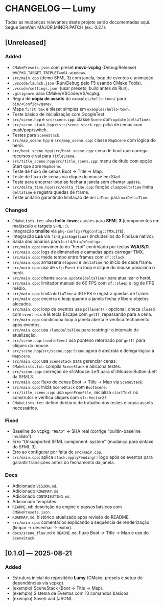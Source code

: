 # CHANGELOG — Lumy

Todas as mudanças relevantes deste projeto serão documentadas aqui.
Segue SemVer: MAJOR.MINOR.PATCH (ex.: 0.2.1).

## [Unreleased]
### Added
- `CMakePresets.json` com preset **msvc-vcpkg** (Debug/Release) e`VCPKG_TARGET_TRIPLET=x64-windows`.
- `src/main.cpp` (demo SFML 3) com janela, loop de eventos e animação.
- `.vscode/launch.json` (Run/Debug pelo F5 usando CMake Tools).
- `.vscode/settings.json` (usar presets, build antes do Run).
- `.gitignore` para CMake/VSCode/VS/vcpkg.
- Regra de **cópia de assets** do `examples/hello-town/` para `bin/<Config>/game/`.
- Mapa `first.tmx` e tileset simples em `examples/hello-town`.
- Teste básico de inicialização com GoogleTest.
- `src/scene.hpp` e `src/scene.cpp`: classe `Scene` com `update(deltaTime)`.
- `src/scene_stack.hpp` e `src/scene_stack.cpp`: pilha de cenas com push/pop/switch.
- Testes para `SceneStack`.
- `src/map_scene.hpp` e `src/map_scene.cpp`: classe `MapScene` com lógica do herói.
- `src/boot_scene.hpp`/`src/boot_scene.cpp`: cena de boot que carrega recursos e vai para `TitleScene`.
- `src/title_scene.hpp`/`src/title_scene.cpp`: menu de título com opção Start que abre `MapScene`.
- Teste de fluxo de cenas Boot → Title → Map.
- Teste de fluxo de cenas via clique do mouse em Start.
- Teste para encerrar loop ao fechar a janela sem chamar `update`.
- `src/delta_time.hpp`/`src/delta_time.cpp`: função `clampDeltaTime` limita `deltaTime` e registra quedas de frame.
- Teste unitário garantindo limitação de `deltaTime` para `maxDeltaTime`.

### Changed
- `CMakeLists.txt`: alvo **hello-town**; ajustes para **SFML 3** (componentes em maiúsculo e targets `SFML::`).
- Integração **tmxlite** via `pkg-config` (`PkgConfig::TMXLITE`).
- Integração **Lua** via `find_package(Lua)` (include/libs do FindLua nativo).
- Saída dos binários para `build/bin/<Config>`.
- `src/main.cpp`: movimento do “herói” controlado por teclas **W/A/S/D**.
- `src/main.cpp`: logs de dimensões e camadas após carregar TMX.
- `src/main.cpp`: mede tempo entre frames com `sf::Clock`.
- `src/main.cpp`: armazena `elapsed` e `deltaTime` no início de cada frame.
- `src/main.cpp`: uso de `sf::Event` no loop e clique do mouse posiciona o herói.
- `src/main.cpp`: chama `scene.update(deltaTime)` para atualizar o herói.
- `src/main.cpp`: limitador manual de 60 FPS com `sf::sleep` e log de FPS médio.
- `src/main.cpp`: limita `deltaTime` a 30 FPS e registra quedas de frame.
- `src/main.cpp`: encerra o loop quando a janela fecha e libera objetos alocados.
- `src/main.cpp`: loop de eventos usa `pollEvent()` opcional, checa `Closed` com `event->is` e lê tecla Escape com `getIf`, repassando para a cena.
- `src/main.cpp`: condiciona loop à janela aberta e verifica fechamento após eventos.
- `src/main.cpp`: usa `clampDeltaTime` para restringir o intervalo de atualização.
- `src/scene.cpp`: `handleEvent` usa ponteiro retornado por `getIf` para cliques do mouse.
- `src/scene.hpp`/`src/scene.cpp`: `Scene` agora é abstrata e delega lógica à `MapScene`.
- `src/main.cpp`: usa `SceneStack` para gerenciar cenas.
- `CMakeLists.txt`: compila `SceneStack` e adiciona testes.
- `src/scene.cpp`: correção de sf::Mouse::Left para sf::Mouse::Button::Left da SFML3.
- `src/main.cpp`: fluxo de cenas Boot → Title → Map via `SceneStack`.
- `src/main.cpp`: inicia `SceneStack` com `BootScene`.
- `src/title_scene.cpp`: usa `openFromFile`, inicializa `startText` no construtor e verifica cliques com `sf::Vector2f`.
- `CMakeLists.txt`: define diretório de trabalho dos testes e copia assets necessários.

### Fixed
- Baseline do vcpkg: `"HEAD"` → SHA real (corrige “builtin-baseline inválido”).
- Erro “Unsupported SFML component: system” (mudança para sintaxe do SFML 3).
- Erro ao configurar por falta de `src/main.cpp`.
- `src/main.cpp`: aplica `stack.applyPending()` logo após os eventos para garantir transições antes do fechamento da janela.
### Docs
- Adicionado `VISION.md`.
- Adicionado `ROADMAP.md`.
- Adicionado `CONTRIBUTING.md`.
- Adicionado templates.
- `README.md`: descrição da engine e passos básicos com `CMakePresets.json`.
- `ROADMAP.md`: histórico atualizado após revisão do README.
- `src/main.cpp`: comentários explicando a sequência de renderização (limpar → desenhar → exibir).
- `docs/scene_flow.md` e `README.md`: fluxo Boot → Title → Map e uso do `SceneStack`.



## [0.1.0] — 2025-08-21
### Added
- Estrutura inicial do repositório **Lumy** (CMake, presets e setup de dependências via vcpkg).
- (exemplo) SceneStack (Boot → Title → Map).
- (exemplo) Sistema de Eventos com 10 comandos básicos.
- (exemplo) Save/Load (JSON).
